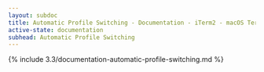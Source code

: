 ```yaml
---
layout: subdoc
title: Automatic Profile Switching - Documentation - iTerm2 - macOS Terminal Replacement
active-state: documentation
subhead: Automatic Profile Switching
---
```

{% include 3.3/documentation-automatic-profile-switching.md %}
